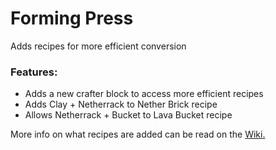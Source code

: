 # Forming Press <!--$headerTitle--><!--$pmc:delete-->

Adds recipes for more efficient conversion<!--$pmc:headerSize-->

### Features:
- Adds a new crafter block to access more efficient recipes
- Adds Clay + Netherrack to Nether Brick recipe
- Allows Netherrack + Bucket to Lava Bucket recipe

More info on what recipes are added can be read on the [Wiki.](https://wiki.gm4.co/Forming_Press)
